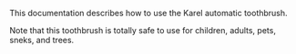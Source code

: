 
This documentation describes how to use the Karel automatic toothbrush.

Note that this toothbrush is totally safe to use for children, adults, pets, sneks, and trees.
